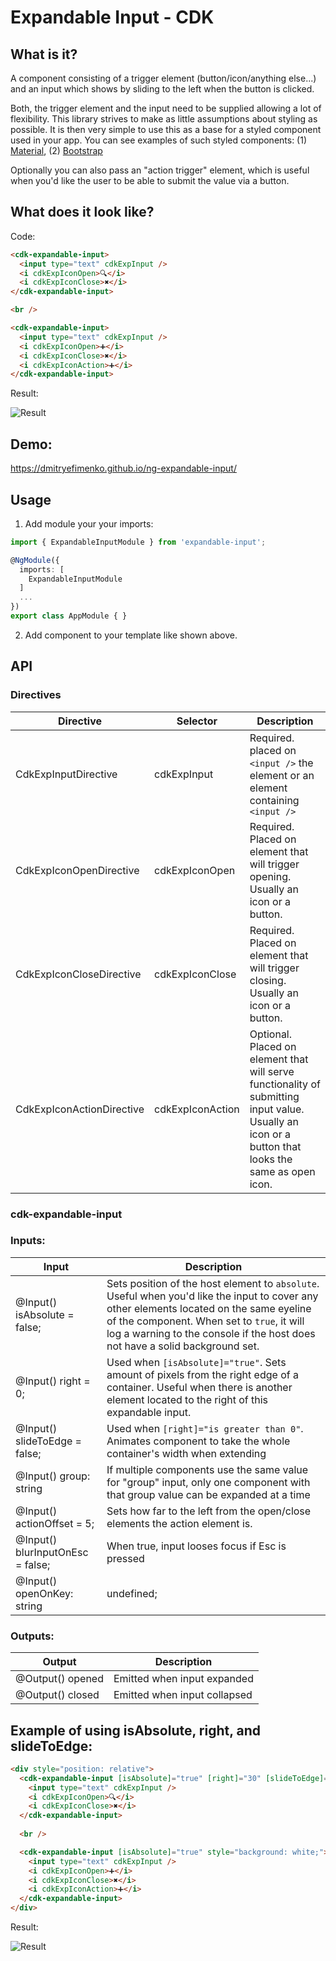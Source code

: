# Expandable Input - CDK

## What is it?
A component consisting of a trigger element (button/icon/anything else...) and an input which shows by sliding to the left when the button is clicked.

Both, the trigger element and the input need to be supplied allowing a lot of flexibility. This library strives to make as little assumptions about styling as possible. It is then very simple to use this as a base for a styled component used in your app. You can see examples of such styled components: (1) [Material](https://dmitryefimenko.github.io/ng-expandable-input/material), (2) [Bootstrap](https://dmitryefimenko.github.io/ng-expandable-input/bootstrap)

Optionally you can also pass an "action trigger" element, which is useful when you'd like the user to be able to submit the value via a button.

## What does it look like?
Code:
```html
<cdk-expandable-input>
  <input type="text" cdkExpInput />
  <i cdkExpIconOpen>🔍</i>
  <i cdkExpIconClose>✖️</i>
</cdk-expandable-input>

<br />

<cdk-expandable-input>
  <input type="text" cdkExpInput />
  <i cdkExpIconOpen>➕</i>
  <i cdkExpIconClose>✖️</i>
  <i cdkExpIconAction>➕</i>
</cdk-expandable-input>
```
Result:

![Result](https://i.imgur.com/9Giozh5.gif)

## Demo:
https://dmitryefimenko.github.io/ng-expandable-input/

## Usage
1. Add module your your imports:
```ts
import { ExpandableInputModule } from 'expandable-input';

@NgModule({
  imports: [
    ExpandableInputModule
  ]
  ...
})
export class AppModule { }
```

2. Add component to your template like shown above.

## API

### **Directives**
Directive | Selector | Description
--- | --- | ---
CdkExpInputDirective | cdkExpInput | Required. placed on `<input />` the element or an element containing `<input />` 
CdkExpIconOpenDirective | cdkExpIconOpen | Required. Placed on element that will trigger opening. Usually an icon or a button.
CdkExpIconCloseDirective | cdkExpIconClose | Required. Placed on element that will trigger closing. Usually an icon or a button.
CdkExpIconActionDirective | cdkExpIconAction | Optional. Placed on element that will serve functionality of submitting input value. Usually an icon or a button that looks the same as open icon.

### **cdk-expandable-input**
### Inputs:
Input | Description
--- | ---
@Input() isAbsolute = false; | Sets position of the host element to `absolute`. Useful when you'd like the input to cover any other elements located on the same eyeline of the component. When set to `true`, it will log a warning to the console if the host does not have a solid background set.
@Input() right = 0; | Used when `[isAbsolute]="true"`. Sets amount of pixels from the right edge of a container. Useful when there is another element located to the right of this expandable input.
@Input() slideToEdge = false; | Used when `[right]="is greater than 0"`. Animates component to take the whole container's width when extending
@Input() group: string | If multiple components use the same value for "group" input, only one component with that group value can be expanded at a time
@Input() actionOffset = 5; | Sets how far to the left from the open/close elements the action element is.
@Input() blurInputOnEsc = false; | When true, input looses focus if Esc is pressed
@Input() openOnKey: string | undefined; | When set to KeyboardEvent.key, input will expand when that key is pressed

### Outputs:
Output | Description
--- | ---
@Output() opened | Emitted when input expanded
@Output() closed | Emitted when input collapsed

## Example of using isAbsolute, right, and slideToEdge:
```html
<div style="position: relative">
  <cdk-expandable-input [isAbsolute]="true" [right]="30" [slideToEdge]="true" style="background: white;">
    <input type="text" cdkExpInput />
    <i cdkExpIconOpen>🔍</i>
    <i cdkExpIconClose>✖️</i>
  </cdk-expandable-input>
  
  <br />

  <cdk-expandable-input [isAbsolute]="true" style="background: white;">
    <input type="text" cdkExpInput />
    <i cdkExpIconOpen>➕</i>
    <i cdkExpIconClose>✖️</i>
    <i cdkExpIconAction>➕</i>
  </cdk-expandable-input>
</div>
```
Result:

![Result](https://i.imgur.com/tEB6YVk.gif)
